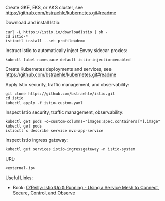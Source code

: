 Create GKE, EKS, or AKS cluster, see https://github.com/bstraehle/kubernetes.git#readme  

Download and install Istio:  
```
curl -L https://istio.io/downloadIstio | sh -  
cd istio-*  
istioctl install --set profile=demo  
```
Instruct Istio to automatically inject Envoy sidecar proxies:  
```
kubectl label namespace default istio-injection=enabled  
```
Create Kubernetes deployments and services, see https://github.com/bstraehle/kubernetes.git#readme  

Apply Istio security, traffic management, and observability:  
```
git clone https://github.com/bstraehle/istio.git  
cd istio  
kubectl apply -f istio.custom.yaml  
```
Inspect Istio security, traffic management, observability:  
```
kubectl get pods -o=custom-columns="images:spec.containers[*].image"  
kubectl get pods  
istioctl x describe service mvc-app-service  
```
Inspect Istio ingress gateway:  
```
kubectl get services istio-ingressgateway -n istio-system  
```
URL:  
```
<external-ip>  
```
Useful Links:  
- Book: <a href="https://www.amazon.com/Istio-Running-Service-Connect-Control/dp/1492043788/ref=sr_1_5">O’Reilly: Istio Up & Running - Using a Service Mesh to Connect, Secure, Control, and Observe</a>  
